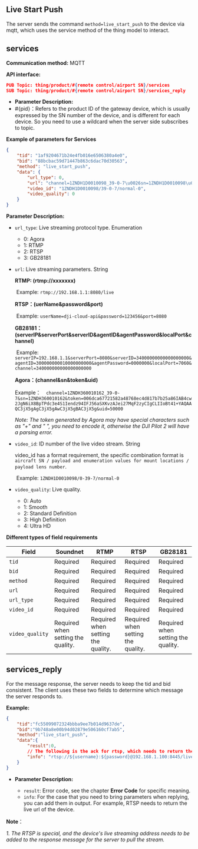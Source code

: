 ## Live Start Push

The server sends the command ``method=live_start_push`` to the device via mqtt, which uses the service method of the thing model to interact.

## services

**Communication method:** MQTT

**API interface:** 

```json
PUB Topic: thing/product/#{remote control/airport SN}/services
SUB Topic: thing/product/#{remote control/airport SN}/services_reply
```

- **Parameter Description:**
- #{pid}：Refers to the product ID of the gateway device, which is usually expressed by the SN number of the device, and is different for each device. So you need to use a wildcard when the server side subscribes to topic.

**Example of parameters for Services**

```json
{
    "tid": "1af9204671b24e4fb016e6506380a4e0",
    "bid": "88bcbac59d71447b863c6dac70d30563",
    "method": "live_start_push",
    "data": {
        "url_type": 0,
        "url": "channel=1ZNDH1D0010098_39-0-7\u0026sn=1ZNDH1D0010098\u0026token=006dca67721582a48768ec4d817b7b25a86IADk%2Fcm%2Fdv%2BHY6qT%2FAKM6y7TcUe4lXNvZpycH7vUMAlM6pFALUKF2zyCIgA82pQE8cCoYAQAAQDxwKhgAgDxwKhgAwDxwKhgBADxwKhg\u0026uid=50000",
        "video_id": "1ZNDH1D0010098/39-0-7/normal-0",
        "video_quality": 0
    }
}
```

**Parameter Description:**

- `url_type`: Live streaming protocol type. Enumeration

  - 0: Agora
  - 1: RTMP
  - 2: RTSP
  - 3: GB28181


- `url`: Live streaming parameters. String

  **RTMP: (rtmp://xxxxxxx)**

  ​	Example: `rtmp://192.168.1.1:8080/live`

  **RTSP：(uerName&password&port)**

  ​	Example: `userName=dji-cloud-api&password=123456&port=8080`

  **GB28181：(serverIP&serverPort&serverID&agentID&agentPassword&localPort&channel)**

  ​	Example: `  serverIP=192.168.1.1&serverPort=8080&serverID=34000000000000000000&agentID=300000000010000000000&agentPassword=0000000&localPort=7060&channel=340000000000000000000`

  **Agora：(channel&sn&token&uid)**

  Example：`  channel=1ZNDH360010162_39-0-7&sn=1ZNDH360010162&token=006dca67721582a48768ec4d817b7b25a86IAB4cw2JgN6iX8BpTPdc3e4S1Iendz94IFJ56aSXKvzAJei27MqF2zyCIgCLIIoBt41+YAQAAQC3jX5gAgC3jX5gAwC3jX5gBAC3jX5g&uid=50000`

  *Note: The token generated by Agora may have special characters such as "+" and " ", you need to encode it, otherwise the DJI Pilot 2 will have a parsing error.*

- `video_id`: ID number of the live video stream. String

  video_id has a format requirement, the specific combination format is ``aircraft SN / payload and enumeration values for mount locations / payload lens number``.

  ​	Example: `1ZNDH1D0010098/0-39-7/normal-0`

- `video_quality`: Live quality.

  - 0: Auto
  - 1: Smooth
  - 2: Standard Definition
  - 3: High Definition
  - 4: Ultra HD

**Different types of field requirements**

| Field           | Soundnet                           | RTMP                               | RTSP                               | GB28181                            |
| --------------- | ---------------------------------- | ---------------------------------- | ---------------------------------- | ---------------------------------- |
| `tid`           | Required                           | Required                           | Required                           | Required                           |
| `bid`           | Required                           | Required                           | Required                           | Required                           |
| `method`        | Required                           | Required                           | Required                           | Required                           |
| `url`           | Required                           | Required                           | Required                           | Required                           |
| `url_type`      | Required                           | Required                           | Required                           | Required                           |
| `video_id`      | Required                           | Required                           | Required                           | Required                           |
| `video_quality` | Required when setting the quality. | Required when setting the quality. | Required when setting the quality. | Required when setting the quality. |

## services_reply

For the message response, the server needs to keep the tid and bid consistent. The client uses these two fields to determine which message the server responds to.

**Example:**

```json
{
    "tid":"fc55099072324bbba9ee7b014d9637de",
    "bid":"9b748a8e00b94d02879e506160cf7ab5",
    "method":"live_start_push",
    "data":{
        "result":0,
        // The following is the ack for rtsp, which needs to return the live url back.
        "info": "rtsp://${username}:${password}@192.168.1.100:8445/live/1"
    }
}
```

- **Parameter Description:**

  - `result`: Error code, see the chapter **Error Code** for specific meaning.
  - `info`: For the case that you need to bring parameters when replying, you can add them in output. For example, RTSP needs to return the live url of the device.

**Note**：

*1. The RTSP is special, and the device's live streaming address needs to be added to the response message for the server to pull the stream.*